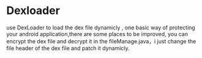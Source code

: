 # Dexloader
use DexLoader to load the dex file dynamicly , one basic way of protecting your android application,there are some places to be improved,
you can encrypt the dex file and decrypt it in the fileManage.java，i just change the file header of the dex file and patch it dynamicly.

